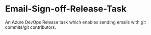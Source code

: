# Email-Sign-off-Release-Task
An Azure DevOps Release task which enables sending emails with git commits/git contributors. 
